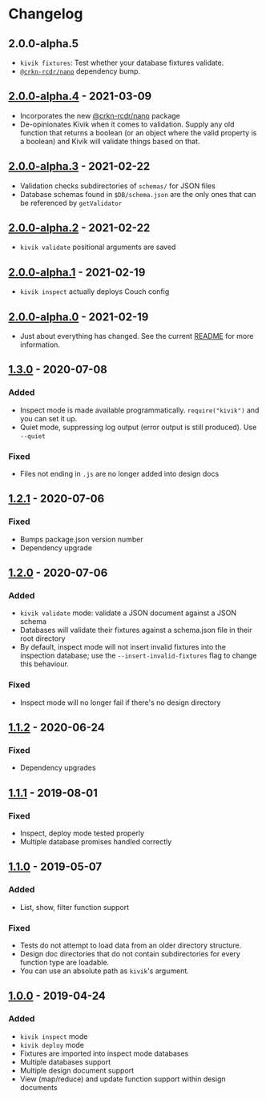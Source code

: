 # Changelog

## 2.0.0-alpha.5

- `kivik fixtures`: Test whether your database fixtures validate.
- [`@crkn-rcdr/nano`](https://github.com/crkn-rcdr/nano) dependency bump.

## [2.0.0-alpha.4] - 2021-03-09

- Incorporates the new [@crkn-rcdr/nano](https://github.com/crkn-rcdr/nano) package
- De-opinionates Kivik when it comes to validation. Supply any old function that returns a boolean (or an object where the valid property is a boolean) and Kivik will validate things based on that.

## [2.0.0-alpha.3] - 2021-02-22

- Validation checks subdirectories of `schemas/` for JSON files
- Database schemas found in `$DB/schema.json` are the only ones that can be referenced by `getValidator`

## [2.0.0-alpha.2] - 2021-02-22

- `kivik validate` positional arguments are saved

## [2.0.0-alpha.1] - 2021-02-19

- `kivik inspect` actually deploys Couch config

## [2.0.0-alpha.0] - 2021-02-19

- Just about everything has changed. See the current [README](README.md) for more information.

## [1.3.0] - 2020-07-08

### Added

- Inspect mode is made available programmatically. `require("kivik")` and you can set it up.
- Quiet mode, suppressing log output (error output is still produced). Use `--quiet`

### Fixed

- Files not ending in `.js` are no longer added into design docs

## [1.2.1] - 2020-07-06

### Fixed

- Bumps package.json version number
- Dependency upgrade

## [1.2.0] - 2020-07-06

### Added

- `kivik validate` mode: validate a JSON document against a JSON schema
- Databases will validate their fixtures against a schema.json file in their root directory
- By default, inspect mode will not insert invalid fixtures into the inspection database; use the `--insert-invalid-fixtures` flag to change this behaviour.

### Fixed

- Inspect mode will no longer fail if there's no design directory

## [1.1.2] - 2020-06-24

### Fixed

- Dependency upgrades

## [1.1.1] - 2019-08-01

### Fixed

- Inspect, deploy mode tested properly
- Multiple database promises handled correctly

## [1.1.0] - 2019-05-07

### Added

- List, show, filter function support

### Fixed

- Tests do not attempt to load data from an older directory structure.
- Design doc directories that do not contain subdirectories for every function type are loadable.
- You can use an absolute path as `kivik`'s argument.

## [1.0.0] - 2019-04-24

### Added

- `kivik inspect` mode
- `kivik deploy` mode
- Fixtures are imported into inspect mode databases
- Multiple databases support
- Multiple design document support
- View (map/reduce) and update function support within design documents

[2.0.0-alpha.4]: https://github.com/crkn-rcdr/kivik/releases/tag/v2.0.0-alpha.4
[2.0.0-alpha.3]: https://github.com/crkn-rcdr/kivik/releases/tag/v2.0.0-alpha.3
[2.0.0-alpha.2]: https://github.com/crkn-rcdr/kivik/releases/tag/v2.0.0-alpha.2
[2.0.0-alpha.1]: https://github.com/crkn-rcdr/kivik/releases/tag/v2.0.0-alpha.1
[2.0.0-alpha.0]: https://github.com/crkn-rcdr/kivik/releases/tag/v2.0.0-alpha.0
[1.3.0]: https://github.com/crkn-rcdr/kivik/releases/tag/v1.3.0
[1.2.1]: https://github.com/crkn-rcdr/kivik/releases/tag/v1.2.1
[1.2.0]: https://github.com/crkn-rcdr/kivik/releases/tag/v1.2.0
[1.1.2]: https://github.com/crkn-rcdr/kivik/releases/tag/v1.1.2
[1.1.1]: https://github.com/crkn-rcdr/kivik/releases/tag/v1.1.1
[1.1.0]: https://github.com/crkn-rcdr/kivik/releases/tag/v1.1.0
[1.0.0]: https://github.com/crkn-rcdr/kivik/releases/tag/v1.0.0
